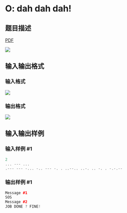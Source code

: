 # O: dah dah dah!

## 题目描述

[problemUrl]: https://uva.onlinejudge.org/index.php?option=com_onlinejudge&Itemid=8&category=24&page=show_problem&problem=2164

[PDF](https://uva.onlinejudge.org/external/112/p11223.pdf)

![](https://cdn.luogu.com.cn/upload/vjudge_pic/UVA11223/c0d94372ee2a9c8fa8c94c700f5c0684c1574c41.png)

## 输入输出格式

### 输入格式

![](https://cdn.luogu.com.cn/upload/vjudge_pic/UVA11223/28454bdc6b77eba3842655407855f3013e751175.png)

### 输出格式

![](https://cdn.luogu.com.cn/upload/vjudge_pic/UVA11223/acf25d81e748f58fc8a4b52d001406cb68fafda1.png)

## 输入输出样例

### 输入样例 #1

```cpp
2
... --- ...
.--- --- -... -.. --- -. . ..--.. ..-. .. -. . -.-.--
```


### 输出样例 #1

```cpp
Message #1
SOS
Message #2
JOB DONE ? FINE!
```


